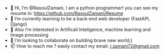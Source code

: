 - 👋 Hi, I’m @RasoulZamani, I am a python programmer!  you can see my resume in:     https://github.com/RasoulZamani/Resume
- 🌱 I’m currently learning to be a back-end web developer (FastAPI, Django)
- 👀 Also I’m interested in Artificail Inteligence, machine learning and Image processing 
- 💞️ I’m looking to collaborate on building brave new world;)
- 📫 How to reach me ? easily contact my email: r.zamani72@gmail.com

<!---
RasoulZamani/RasoulZamani is a ✨ special ✨ repository because its `README.md` (this file) appears on your GitHub profile.
You can click the Preview link to take a look at your changes.
--->
